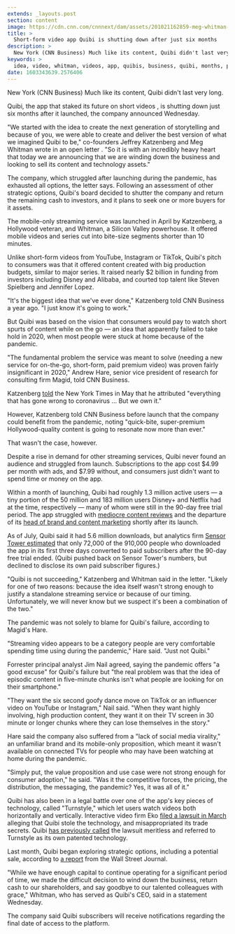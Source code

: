 ```yaml
--- 
extends: _layouts.post 
section: content 
image: https://cdn.cnn.com/cnnnext/dam/assets/201021162859-meg-whitman-jeffrey-katzenberg-quibi-restricted-super-tease.jpg 
title: > 
  Short-form video app Quibi is shutting down after just six months 
description: > 
  New York (CNN Business) Much like its content, Quibi didn't last very long.Quibi, the app that staked its future on short videos , is shutting down just six months after it launched, the company announced Wednesday.Interactive video firm Eko filed a lawsuit in March alleging that Quibi stole the technology, and misappropriated its trade secrets.Last month, Quibi began exploring strategic options, including a potential sale, according to a report from the Wall Street Journal.The company said Quibi subscribers will receive notifications regarding the final date of access to the platform. 
keywords: > 
  idea, video, whitman, videos, app, quibis, business, quibi, months, pandemic, shortform, shutting, content, company, katzenberg 
date: 1603343639.2576406 
--- 
```

<div><p>New York (CNN Business) Much like its content, Quibi didn't last very long.</p><p>Quibi, the app that staked its future on short videos , is shutting down just six months after it launched, the company announced Wednesday.</p><p>"We started with the idea to create the next generation of storytelling and because of you, we were able to create and deliver the best version of what we imagined Quibi to be," co-founders Jeffrey Katzenberg and Meg Whitman wrote in an open letter . "So it is with an incredibly heavy heart that today we are announcing that we are winding down the business and looking to sell its content and technology assets."</p><p class="zn-body__paragraph">The company, which struggled after launching during the pandemic, has exhausted all options, the letter says. Following an assessment of other strategic options, Quibi's board decided to shutter the company and return the remaining cash to investors, and it plans to seek one or more buyers for it assets.  </p><p class="zn-body__paragraph">The mobile-only streaming service was launched in April by Katzenberg, a Hollywood veteran, and Whitman, a Silicon Valley powerhouse. It offered mobile videos and series cut into bite-size segments shorter than 10 minutes. </p><p class="zn-body__paragraph">Unlike short-form videos from YouTube, Instagram or TikTok, Quibi's pitch to consumers was that it offered content created with big production budgets, similar to major series. It raised nearly $2 billion in funding from investors including Disney and Alibaba, and courted top talent like Steven Spielberg and Jennifer Lopez.</p><p class="zn-body__paragraph">"It's the biggest idea that we've ever done," Katzenberg told CNN Business a year ago. "I just know it's going to work." </p><p class="zn-body__paragraph">But Quibi was based on the vision that consumers would pay to watch short spurts of content while on the go &#8212; an idea that apparently failed to take hold in 2020, when most people were stuck at home because of the pandemic.</p><p class="zn-body__paragraph">"The fundamental problem the service was meant to solve (needing a new service for on-the-go, short-form, paid premium video) was proven fairly insignificant in 2020," Andrew Hare, senior vice president of research for consulting firm Magid, told CNN Business.</p><p id="cnn-end-of-content" class="myFinance-widget"></p><a></a><p>Katzenberg <a href="https://www.nytimes.com/2020/05/11/business/media/jeffrey-katzenberg-quibi-coronavirus.html" target="_blank">told</a> the New York Times in May that he attributed "everything that has gone wrong to coronavirus ... But we own it."</p><p class="zn-body__paragraph">However, Katzenberg told CNN Business before launch that the company could benefit from the pandemic, noting "quick-bite, super-premium Hollywood-quality content is going to resonate now more than ever." </p><p class="zn-body__paragraph">That wasn't the case, however.</p><p class="zn-body__paragraph">Despite a rise in demand for other streaming services, Quibi never found an audience and struggled from launch. Subscriptions to the app cost $4.99 per month with ads, and $7.99 without, and consumers just didn't want to spend time or money on the app.</p><a></a><a></a><p>Within a month of launching, Quibi had roughly 1.3 million active users &#8212; a tiny portion of the 50 million and 183 million users Disney+ and Netflix had at the time, respectively &#8212; many of whom were still in the 90-day free trial period. The app struggled with <a href="https://www.cnn.com/2020/04/06/entertainment/quibi-review/index.html" target="_blank">mediocre content reviews</a> and the departure of its <a href="http://www.cnn.com/2020/04/06/entertainment/quibi-review/index.html" target="_blank"> head of brand and content marketing</a> shortly after its launch.</p><a></a><p>As of July, Quibi said it had 5.6 million downloads, but analytics firm <a href="https://www.cnn.com/2020/07/09/media/quibi-download-data/index.html" target="_blank">Sensor Tower estimated</a> that only 72,000 of the 910,000 people who downloaded the app in its first three days converted to paid subscribers after the 90-day free trial ended. (Quibi pushed back on Sensor Tower's numbers, but declined to disclose its own paid subscriber figures.)</p><p class="zn-body__paragraph">"Quibi is not succeeding," Katzenberg and Whitman said in the letter. "Likely for one of two reasons: because the idea itself wasn't strong enough to justify a standalone streaming service or because of our timing. Unfortunately, we will never know but we suspect it's been a combination of the two."</p><p class="zn-body__paragraph">The pandemic was not solely to blame for Quibi's failure, according to Magid's Hare.</p><p class="zn-body__paragraph">"Streaming video appears to be a category people are very comfortable spending time using during the pandemic," Hare said. "Just not Quibi."</p><p class="zn-body__paragraph">Forrester principal analyst Jim Nail agreed, saying the pandemic offers "a good excuse" for Quibi's failure but "the real problem was that the idea of episodic content in five-minute chunks isn't what people are looking for on their smartphone."</p><p class="zn-body__paragraph">"They want the six second goofy dance move on TikTok or an influencer video on YouTube or Instagram," Nail said. "When they want highly involving, high production content, they want it on their TV screen in 30 minute or longer chunks where they can lose themselves in the story."</p><p class="zn-body__paragraph">Hare said the company also suffered from a "lack of social media virality," an unfamiliar brand and its mobile-only proposition, which meant it wasn't available on connected TVs for people who may have been watching at home during the pandemic.</p><p class="zn-body__paragraph">"Simply put, the value proposition and use case were not strong enough for consumer adoption," he said. "Was it the competitive forces, the pricing, the distribution, the messaging, the pandemic?  Yes, it was all of it."</p><a></a><a></a><p>Quibi has also been in a legal battle over one of the app's key pieces of technology, called "Turnstyle," which let users watch videos both horizontally and vertically. Interactive video firm Eko <a href="https://www.theverge.com/2020/3/11/21173981/quibi-eko-lawsuit-turnstyle-technology-jeffrey-katzenberg-streaming-interactive" target="_blank">filed a lawsuit in March</a> alleging that Quibi stole the technology, and misappropriated its trade secrets. Quibi <a href="https://www.cnn.com/2020/05/12/media/quibi-coronavirus/index.html" target="_blank">has previously called</a> the lawsuit meritless and referred to Turnstyle as its own patented technology.</p><a></a><p>Last month, Quibi began exploring strategic options, including a potential sale, according to <a href="https://www.wsj.com/articles/quibi-explores-strategic-options-including-a-possible-sale-11600707806" target="_blank">a report</a> from the Wall Street Journal.</p><p></p><ul class="cn cn-list-hierarchical-xs cn--idx-30 cn-zoneAdContainer"></ul><p class="zn-body__paragraph">"While we have enough capital to continue operating for a significant period of time, we made the difficult decision to wind down the business, return cash to our shareholders, and say goodbye to our talented colleagues with grace," Whitman, who has served as Quibi's CEO, said in a statement Wednesday. </p><p class="zn-body__paragraph">The company said Quibi subscribers will receive notifications regarding the final date of access to the platform. </p></div>